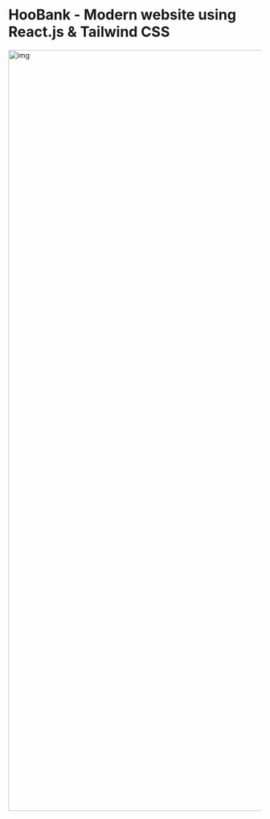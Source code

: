 # HooBank - Modern website using React.js & Tailwind CSS



<img width="1512" alt="img" src="https://user-images.githubusercontent.com/64384345/211687385-0b1435b2-fe9f-4933-85f6-6c30cce0e5fb.png">
